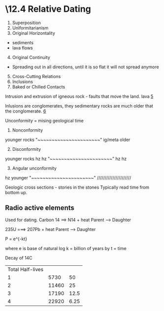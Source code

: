 \12.4 Relative Dating
===============

1. Superposition
2. Uniformitarianism
3. Original Horizontality
  * sediments
  * lava flows
4. Original Continuity
  * Spreading out in all directions, until it is so flat it will not
    spread anymore
5. Cross-Cutting Relations
6. Inclusions
7. Baked or Chilled Contacts

 Intrusion and extrusion of igneous rock - faults that move the land. lava [5](#5)

Inlusions are conglomerates, they sedimentary rocks are much older that
the conglomerate. [6](#6)

Unconformity = mising geological time

1. Nonconformity

 younger rocks
"~~~~~~~~~~~~~~~~~~~~~~"
ig/meta older


2. Disconformity

 younger rocks
 hz
 hz
"~~~~~~~~~~~~~~~~~~~~~~"
 hz
 hz

3. Angular unconformity

hz younger
"~~~~~~~~~~~~~~~~~~~~~~"
//////////////////////


Geologic cross sections - stories in the stones
Typically read time from bottom up. 

Radio active elements
---------------------

Used for dating. 
Carbon 14 ==> N14 + heat
Parent --> Daughter


235U ===> 207Pb + heat
Parent --> Daughter

P = e^{-kt}

where e is base of natural log
k = billion of years by
t = time

Decay of 14C

<table>
<tr><td>Total Half-lives</td><td><td></td></tr>
<tr><td>1</td> <td>5730</td> <td>50</td></tr>
<tr><td>2</td> <td>11460</td> <td>25</td></tr>
<tr><td>3</td> <td>17190</td> <td>12.5</td></tr>
<tr><td>4</td> <td>22920</td> <td>6.25</td></tr>
</table>



